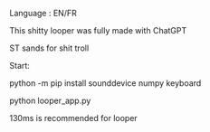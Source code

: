 Language : EN/FR

This shitty looper was fully made with ChatGPT

ST sands for shit troll



Start:

python -m pip install sounddevice numpy keyboard

python looper_app.py


130ms is recommended for looper
